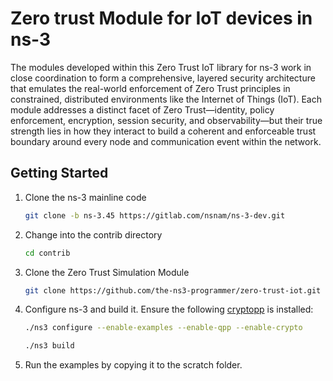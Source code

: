 # Zero trust Module for IoT devices in  ns-3
The modules developed within this Zero Trust IoT library for ns-3 work in close coordination to form a comprehensive, layered security architecture that emulates the real-world enforcement of Zero Trust principles in constrained, distributed environments like the Internet of Things (IoT). Each module addresses a distinct facet of Zero Trust—identity, policy enforcement, encryption, session security, and observability—but their true strength lies in how they interact to build a coherent and enforceable trust boundary around every node and communication event within the network.

## Getting Started

1. Clone the ns-3 mainline code

    ```bash
    git clone -b ns-3.45 https://gitlab.com/nsnam/ns-3-dev.git
    ```
2. Change into the contrib directory

    ```bash
    cd contrib
    ```
3. Clone the Zero Trust Simulation Module

    ```bash
    git clone https://github.com/the-ns3-programmer/zero-trust-iot.git
    ```
4. Configure ns-3 and build it. Ensure the following [cryptopp](https://github.com/weidai11/cryptopp) is installed:

    ```bash
    ./ns3 configure --enable-examples --enable-qpp --enable-crypto
    ```

    ```bash
    ./ns3 build
    ```
5. Run the examples by copying it to the scratch folder.
